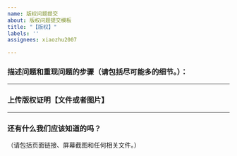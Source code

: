 ```yaml
---
name: 版权问题提交
about: 版权问题提交模板
title: "【版权】"
labels: ''
assignees: xiaozhu2007

---
```


### 描述问题和重现问题的步骤（请包括尽可能多的细节。）：




-----------
### 上传版权证明【文件或者图片】



-----------
### 还有什么我们应该知道的吗？

（请包括页面链接、屏幕截图和任何相关文件。）
